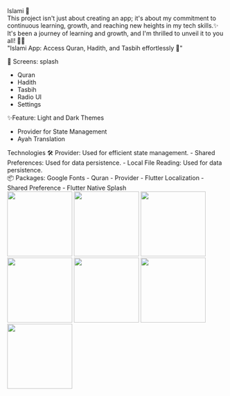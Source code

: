 <div>
 Islami 🕌
</div>

<div> This project isn't just about creating an app; it's about my commitment to continuous learning, growth, and reaching new heights in my tech skills.✨️ </div>
<div> It's been a journey of learning and growth, and I'm thrilled to unveil it to you all! 🙏🏻 </div>
<div> "Islami	 App: Access Quran, Hadith, and Tasbih effortlessly 🕌"</div>

<div>

📱 Screens:
  splash
- Quran
- Hadith
- Tasbih
- Radio UI
- Settings 

</div>

<div>

 ✨Feature:
 Light and Dark Themes
- Provider for State Management
- Ayah Translation

</div>

<div>
Technologies 🛠
     Provider: Used for efficient state management.
- Shared Preferences: Used for data persistence.
- Local File Reading: Used for data persistence.
</div>

<div>
📦 Packages:
    Google Fonts
- Quran
- Provider
- Flutter Localization
- Shared Preference
- Flutter Native Splash
</div>

<div> 
<img src="https://github.com/ibrahimelseginy/Islami/assets/160798019/7c8e5b48-e245-4c11-9fb5-f8a55c65dc11.png " width="150" >
<img src="https://github.com/ibrahimelseginy/Islami/assets/160798019/a208289e-b27e-4003-a284-5a335f6f4a82.png " width="150" >
<img src="https://github.com/ibrahimelseginy/Islami/assets/160798019/74a2db6d-5341-443c-8777-ca04a38f2876 " width="150" >
<img src="https://github.com/ibrahimelseginy/Islami/assets/160798019/a97674a8-cf60-4886-b4f9-d29c8a6e5401.png " width="150" >
<img src="https://github.com/ibrahimelseginy/Islami/assets/160798019/b57eef86-52b1-41f6-9a74-9b5e60547acf.png " width="150" >
<img src="https://github.com/ibrahimelseginy/Islami/assets/160798019/2b23aa4c-14aa-4b21-9569-5875be67eae3.png " width="150" >
<img src="https://github.com/ibrahimelseginy/Islami/assets/160798019/7ec0576c-12dd-4960-897a-c785ed74258f.png " width="150" > 
</div>
